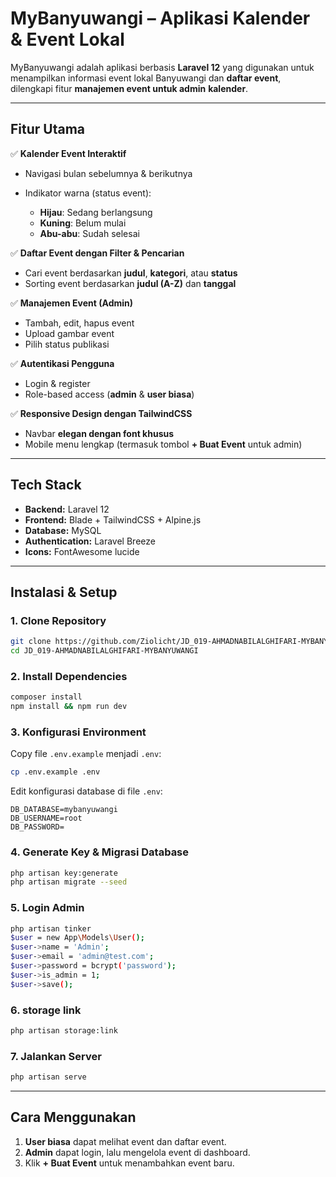 # **MyBanyuwangi – Aplikasi Kalender & Event Lokal**

MyBanyuwangi adalah aplikasi berbasis **Laravel 12** yang digunakan untuk menampilkan informasi event lokal Banyuwangi dan **daftar event**, dilengkapi fitur **manajemen event untuk admin** **kalender**.

---

## **Fitur Utama**

✅ **Kalender Event Interaktif**

* Navigasi bulan sebelumnya & berikutnya
* Indikator warna (status event):

  * **Hijau**: Sedang berlangsung
  * **Kuning**: Belum mulai
  * **Abu-abu**: Sudah selesai

✅ **Daftar Event dengan Filter & Pencarian**

* Cari event berdasarkan **judul**, **kategori**, atau **status**
* Sorting event berdasarkan **judul (A-Z)** dan **tanggal**

✅ **Manajemen Event (Admin)**

* Tambah, edit, hapus event
* Upload gambar event
* Pilih status publikasi

✅ **Autentikasi Pengguna**

* Login & register
* Role-based access (**admin** & **user biasa**)

✅ **Responsive Design dengan TailwindCSS**

* Navbar **elegan dengan font khusus**
* Mobile menu lengkap (termasuk tombol **+ Buat Event** untuk admin)

---

## **Tech Stack**

* **Backend:** Laravel 12
* **Frontend:** Blade + TailwindCSS + Alpine.js
* **Database:** MySQL
* **Authentication:** Laravel Breeze
* **Icons:** FontAwesome lucide

---

## **Instalasi & Setup**

### 1. **Clone Repository**

```bash
git clone https://github.com/Ziolicht/JD_019-AHMADNABILALGHIFARI-MYBANYUWANGI.git
cd JD_019-AHMADNABILALGHIFARI-MYBANYUWANGI
```

### 2. **Install Dependencies**

```bash
composer install
npm install && npm run dev
```

### 3. **Konfigurasi Environment**

Copy file `.env.example` menjadi `.env`:

```bash
cp .env.example .env
```

Edit konfigurasi database di file `.env`:

```
DB_DATABASE=mybanyuwangi
DB_USERNAME=root
DB_PASSWORD=
```

### 4. **Generate Key & Migrasi Database**

```bash
php artisan key:generate
php artisan migrate --seed
```
### 5. **Login Admin**
```bash
php artisan tinker
$user = new App\Models\User();
$user->name = 'Admin';
$user->email = 'admin@test.com';
$user->password = bcrypt('password');
$user->is_admin = 1;
$user->save();
```

### 6. **storage link**

```bash
php artisan storage:link
```
### 7. **Jalankan Server**

```bash
php artisan serve
```
---


## **Cara Menggunakan**

1. **User biasa** dapat melihat event dan daftar event.
2. **Admin** dapat login, lalu mengelola event di dashboard.
3. Klik **+ Buat Event** untuk menambahkan event baru.
